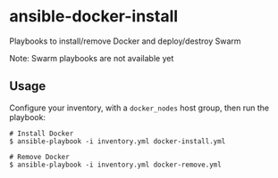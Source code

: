 # ansible-docker-install

Playbooks to install/remove Docker and deploy/destroy Swarm

Note: Swarm playbooks are not available yet

## Usage

Configure your inventory, with a `docker_nodes` host group, then run the playbook:

```
# Install Docker
$ ansible-playbook -i inventory.yml docker-install.yml

# Remove Docker
$ ansible-playbook -i inventory.yml docker-remove.yml
```


